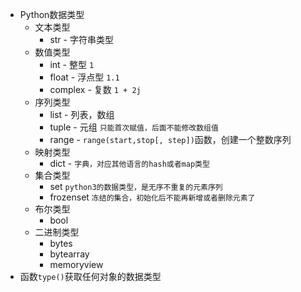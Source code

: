 - Python数据类型
    - 文本类型
        - str - 字符串类型
    - 数值类型
        - int - 整型 `1`
        - float - 浮点型 `1.1`
        - complex - 复数 `1 + 2j`
    - 序列类型
        - list - 列表，数组
        - tuple - 元组 `只能首次赋值，后面不能修改数组值`
        - range - `range(start,stop[, step])`函数，创建一个整数序列
    - 映射类型
        - dict - `字典，对应其他语言的hash或者map类型`
    - 集合类型
        - set `python3的数据类型，是无序不重复的元素序列`
        - frozenset `冻结的集合，初始化后不能再新增或者删除元素了`
    - 布尔类型
        - bool
    - 二进制类型
        - bytes
        - bytearray
        - memoryview
- 函数`type()`获取任何对象的数据类型
